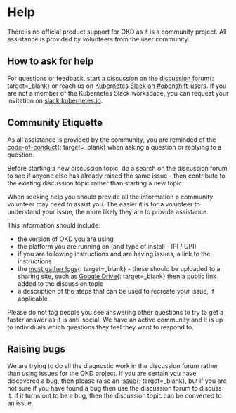 # Help

There is no official product support for OKD as it is a community project. All assistance is provided by volunteers from the user community.

## How to ask for help

For questions or feedback, start a discussion on the [discussion forum](https://github.com/okd-project/okd/discussions){: target=_blank} or reach us on [Kubernetes Slack on #openshift-users](https://kubernetes.slack.com/).
If you are not a member of the Kubernetes Slack workspace, you can request your invitation on [slack.kubernetes.io](https://slack.kubernetes.io).

## Community Etiquette

As all assistance is provided by the community, you are reminded of the [code-of-conduct](community.md#code-of-conduct){: target=_blank} when asking a question or replying to a question.

Before starting a new discussion topic, do a search on the discussion forum to see if anyone else has already raised the same issue - then contribute to the existing discussion topic rather than starting a new topic.

When seeking help you should provide all the information a community volunteer may need to assist you.  The easier it is for a volunteer to understand your issue, the more likely they are to provide assistance.

This information should include:

- the version of OKD you are using
- the platform you are running on (and type of install - IPI / UPI)
- if you are following instructions and are having issues, a link to the instructions
- the [must gather logs](https://docs.okd.io/latest/support/gathering-cluster-data.html){: target=_blank} - these should be uploaded to a sharing site, such as [Google Drive](https://drive.google.com/drive/){: target=_blank} then a public link added to the discussion topic
- a description of the steps that can be used to recreate your issue, if applicable

Please do not tag people you see answering other questions to try to get a faster answer as it is anti-social.  We have an active community and it is up to individuals which questions they feel they want to respond to.

## Raising bugs

We are trying to do all the diagnostic work in the discussion forum rather than using issues for the OKD project.  If you are certain you have discovered a bug, then please raise an [issue](https://github.com/okd-project/okd/issues){: target=_blank}, but if you are not sure if you have found a bug then use the discussion forum to discuss it.  If it turns out to be a bug, then the discussion topic can be converted to an issue.
